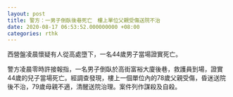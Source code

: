 ```yaml
---
layout: post
title: 警方：一男子倒臥後巷死亡　樓上單位父親受傷送院不治
date: 2020-08-17 06:53:52.000000000 +08:00
categories: rthk
---
```


西營盤凌晨懷疑有人從高處墮下，一名44歲男子當場證實死亡。

警方凌晨零時許接報指，一名男子倒臥於高街富裕大廈後巷，救護員到場，證實44歲的兒子當場死亡。經調查發現，樓上一個單位內的78歲父親受傷，昏迷送院後不治，79歲母親不適，清醒送院治理。案件列作謀殺及自殺。
